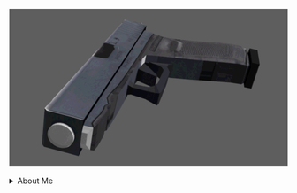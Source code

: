 ![Featured](images/featured-2021.png)

<details>
 <summary>About Me</summary>
  Not much to say maybe I am gamer, programmer or just an idiot. Interested in both software and hardware.
</details>
